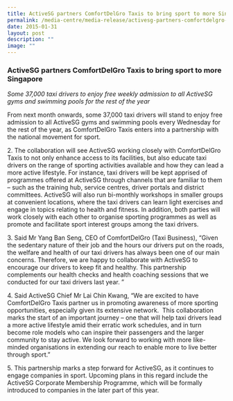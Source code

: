 ```yaml
---
title: ActiveSG partners ComfortDelGro Taxis to bring sport to more Singapore
permalink: /media-centre/media-release/activesg-partners-comfortdelgro-taxis-to-bring-sport-to-more-singapore/
date: 2015-01-31
layout: post
description: ""
image: ""
---
```

### **ActiveSG partners ComfortDelGro Taxis to bring sport to more Singapore**
_Some 37,000 taxi drivers to enjoy free weekly admission to all ActiveSG gyms and swimming pools for the rest of the year_

From next month onwards, some 37,000 taxi drivers will stand to enjoy free admission to all ActiveSG gyms and swimming pools every Wednesday for the rest of the year, as ComfortDelGro Taxis enters into a partnership with the national movement for sport.

2\. The collaboration will see ActiveSG working closely with ComfortDelGro Taxis to not only enhance access to its facilities, but also educate taxi drivers on the range of sporting activities available and how they can lead a more active lifestyle. For instance, taxi drivers will be kept apprised of programmes offered at ActiveSG through channels that are familiar to them – such as the training hub, service centres, driver portals and district committees. ActiveSG will also run bi-monthly workshops in smaller groups at convenient locations, where the taxi drivers can learn light exercises and engage in topics relating to health and fitness. In addition, both parties will work closely with each other to organise sporting programmes as well as promote and facilitate sport interest groups among the taxi drivers.

3\. Said Mr Yang Ban Seng, CEO of ComfortDelGro (Taxi Business), “Given the sedentary nature of their job and the hours our drivers put on the roads, the welfare and health of our taxi drivers has always been one of our main concerns. Therefore, we are happy to collaborate with ActiveSG to encourage our drivers to keep fit and healthy. This partnership complements our health checks and health coaching sessions that we conducted for our taxi drivers last year. ”

4\. Said ActiveSG Chief Mr Lai Chin Kwang, “We are excited to have ComfortDelGro Taxis partner us in promoting awareness of more sporting opportunities, especially given its extensive network.  This collaboration marks the start of an important journey – one that will help taxi drivers lead a more active lifestyle amid their erratic work schedules, and in turn become role models who can inspire their passengers and the larger community to stay active. We look forward to working with more like-minded organisations in extending our reach to enable more to live better through sport.”

5\. This partnership marks a step forward for ActiveSG, as it continues to engage companies in sport. Upcoming plans in this regard include the ActiveSG Corporate Membership Programme, which will be formally introduced to companies in the later part of this year.